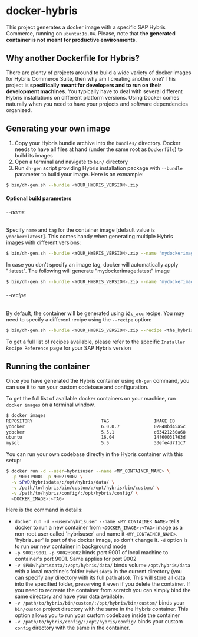 # docker-hybris

This project generates a docker image with a specific SAP Hybris Commerce, running on `ubuntu:16.04`. Please, note that **the generated container is not meant for productive environments**.

## Why another Dockerfile for Hybris?
There are plenty of projects around to build a wide variety of docker images for Hybris Commerce Suite, then why am I creating another one?
This project is **specifically meant for developers and to run on their development machines**. You typically have to deal with several different Hybris installations on different platform versions. Using Docker comes naturally when you need to have your projects and software dependencies organized.

## Generating your own image
1. Copy your Hybris bundle archive into the `bundles/` directory. Docker needs to have all files at hand (under the same root as `Dockerfile`) to build its images
2. Open a terminal and navigate to `bin/` directory
3. Run `dh-gen` script providing Hybris installation package with `--bundle` parameter to build your image. Here is an exmample:
```bash
$ bin/dh-gen.sh --bundle <YOUR_HYBRIS_VERSION>.zip
```

#### Optional build parameters
###### --name
Specify `name` and `tag` for the container image [default value is `ydocker:latest`]. This comes handy when generating multiple Hybris images with different versions:
```bash
$ bin/dh-gen.sh --bundle <YOUR_HYBRIS_VERSION>.zip --name "mydockerimage:6.0.1"
```

In case you don't specify an image tag, docker will automatically apply ":latest". The following will generate "mydockerimage:latest" image
```bash
$ bin/dh-gen.sh --bundle <YOUR_HYBRIS_VERSION>.zip --name "mydockerimage"
```

###### --recipe
By default, the container will be generated using `b2c_acc` recipe. You may need to specify a different recipe using the `--recipe` option:
```bash
$ bin/dh-gen.sh --bundle <YOUR_HYBRIS_VERSION>.zip --recipe <the_hybris_recipe>
```
To get a full list of recipes available, please refer to the specific `Installer Recipe Reference` page for your SAP Hybris version

## Running the container
Once you have generated the Hybris container using `dh-gen` command, you can use it to run your custom codebase and configuration.

To get the full list of available docker containers on your machine, run `docker images` on a terminal window.
```bash
$ docker images
REPOSITORY                          TAG                 IMAGE ID            CREATED             SIZE
ydocker                             6.0.0.7             02848bd45a5c        8 days ago          5.48GB
ydocker                             5.5.1               c63421230a68        12 days ago         8.64GB
ubuntu                              16.04               14f60031763d        11 days ago         120MB
mysql                               5.5                 33efe4d711c7        2 months ago        256MB
```

You can run your own codebase directly in the Hybris container with this setup:
```bash
$ docker run -d --user=hybrisuser --name <MY_CONTAINER_NAME> \
  -p 9001:9001 -p 9002:9002 \
  -v $PWD/hybrisdata/:/opt/hybris/data/ \
  -v /path/to/hybris/bin/custom/:/opt/hybris/bin/custom/ \
  -v /path/to/hybris/config/:/opt/hybris/config/ \
  <DOCKER_IMAGE>:<TAG>
```
Here is the command in details:
* `docker run -d --user=hybrisuser --name <MY_CONTAINER_NAME>` tells docker to run a new container from `<DOCKER_IMAGE>:<TAG>` image as a non-root user called 'hybrisuser' and name it `<MY_CONTAINER_NAME>`. 'hybrisuser' is part of the docker image, so don't change it.  `-d` option is to run our new container in background mode
* `-p 9001:9001 -p 9002:9002` binds port 9001 of local machine to container's port 9001. Same applies for port 9002
* `-v $PWD/hybrisdata/:/opt/hybris/data/` binds volume `/opt/hybris/data` with a local machine's folder `hybrisdata` in the current directory (you can specify any directory with its full path also). This will store all data into the specified folder, preserving it even if you delete the container. If you need to recreate the container from scratch you can simply bind the same directory and have your data available.
* `-v /path/to/hybris/bin/custom/:/opt/hybris/bin/custom/` binds your `bin/custom` project directory with the same in the Hybris container. This option allows you to run your custom codebase inside the container
* `-v /path/to/hybris/config/:/opt/hybris/config/` binds your custom `config` directory with the same in the container.
